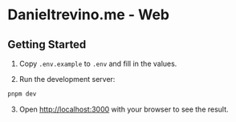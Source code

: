 # Danieltrevino.me - Web

## Getting Started

1. Copy `.env.example` to `.env` and fill in the values.

2. Run the development server:

```bash
pnpm dev
```

3. Open [http://localhost:3000](http://localhost:3000) with your browser to see the result.

